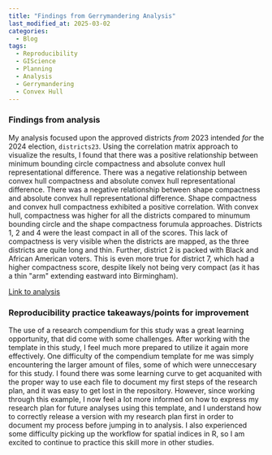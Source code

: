 ```yaml
---
title: "Findings from Gerrymandering Analysis"
last_modified_at: 2025-03-02
categories:
  - Blog
tags:
  - Reproducibility
  - GIScience
  - Planning
  - Analysis
  - Gerrymandering
  - Convex Hull
---
```

### Findings from analysis
My analysis focused upon the approved districts *from* 2023 intended *for* the 2024 election, `districts23`. Using the correlation matrix approach to visualize the results, I found that there was a positive relationship between minimum bounding circle compactness and absolute convex hull representational difference. There was a negative relationship between convex hull compactness and absolute convex hull representational difference. There was a negative relationship between shape compactness and absolute convex hull representational difference. Shape compactness and convex hull compactness exhibited a positive correlation. With convex hull, compactness was higher for all the districts compared to minumum bounding circle and the shape compactness forumula approaches. Districts 1, 2 and 4 were the least compact in all of the scores. This lack of compactness is very visible when the districts are mapped, as the three districts are quite long and thin. Further, district 2 is packed with Black and African American voters. This is even more true for district 7, which had a higher compactness score, despite likely not being very compact (as it has a thin "arm" extending eastward into Birmingham).

[Link to analysis](https://padutchfan123.github.io/OR-Gerrymander-Alabama/gerrymandering_report.html)

### Reproducibility practice takeaways/points for improvement
The use of a research compendium for this study was a great learning opportunity, that did come with some challenges. After working with the template in this study, I feel much more prepared to utilize it again more effectively. One difficulty of the compendium template for me was simply encountering the larger amount of files, some of which were unneccesary for this study. I found there was some learning curve to get acquanited with the proper way to use each file to document my first steps of the research plan, and it was easy to get lost in the repository. However, since working through this example, I now feel a lot more informed on how to express my research plan for future analyses using this template, and I understand how to correctly release a version with my research plan first in order to document my process before jumping in to analysis. I also experienced some difficulty picking up the workflow for spatial indices in R, so I am excited to continue to practice this skill more in other studies. 